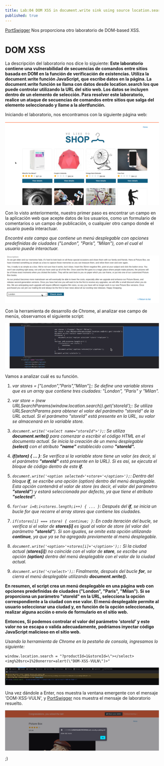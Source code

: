 ```yaml
---
title: Lab:04 DOM XSS in document.write sink using source location.search inside a select element
published: true
---
```

[PortSwigger](https://portswigger.net/web-security/cross-site-scripting/dom-based/lab-document-write-sink-inside-select-element) Nos proporciona otro laboratorio de DOM-based XSS.

# [](#header-1) DOM XSS
La descripción del laboratorio nos dice lo siguiente:
**Este laboratorio contiene una vulnerabilidad de secuencias de comandos entre sitios basada en DOM en la función de verificación de existencias.
Utiliza la document.write función JavaScript, que escribe datos en la página. La document.write función se llama con datos desde location.search los que puede controlar utilizando
la URL del sitio web.
Los datos se incluyen dentro de un elemento de selección.
Para resolver este laboratorio, realice un ataque de secuencias de comandos entre sitios que salga del elemento seleccionado y llame a la alertfunción.**

Iniciando el laboratorio, nos encontramos con la siguiente página web:

![](/images/images_XSS04/images1.png)

Con lo visto anteriormente, nuestro primer paso es encontrar un campo en la aplicación web que acepte datos de los usuarios, como un formulario de comentarios o un campo de publicación,
o cualquier otro campo donde el usuario pueda interactuar.

_Encontré este campo que contiene un menú desplegable con opciones predefinidas de ciudades ("London", "Paris", "Milan"), con el cual el usuario puede interactuar._

![](/images/images_XSS04/images2.png)

Con la herramienta de desarrollo de Chrome, al analizar ese campo de menús, observamos el siguiente script:

![](/images/images_XSS04/images3.png)

Vamos a analizar cuál es su función.

1. _var stores = ["London","Paris","Milan"];: Se define una variable stores que es un array que contiene tres ciudades: "London", "Paris" y "Milan"._

2. _var store = (new URLSearchParams(window.location.search)).get('storeId');: Se utiliza URLSearchParams para obtener el valor del parámetro "storeId" de la URL actual.
Si el parámetro "storeId" está presente en la URL, su valor se almacenará en la variable store._

3. _`document.write('<select name="storeId">');`: Se utiliza **document.write()** para comenzar a escribir el código HTML en el documento actual.
Se inicia la creación de un menú desplegable **(select)** con el atributo **"name"** establecido como **"storeId".**_

4. _**if(store) { ... }**: Se verifica si la variable store tiene un valor (es decir, si el parámetro **"storeId"** está presente en la URL).
Si es así, se ejecuta el bloque de código dentro de este **if.**_

5. _`document.write('<option selected>'+store+'</option>');`: Dentro del bloque **if**, se escribe una opción (option) dentro del menú desplegable. Esta opción contendrá
el valor de store (es decir, el valor del parámetro **"storeId"**) y estará seleccionada por defecto, ya que tiene el atributo **"selected".**_

6. _`for(var i=0;i<stores.length;i++) { ... }`: Después del **if**, se inicia un bucle for que recorre el array stores que contiene las ciudades._

7. _`if(stores[i] === store) { continue; }`: En cada iteración del bucle, se verifica si el valor de **stores[i]** es igual al valor de store (el valor del parámetro **"storeId"**).
Si son iguales, se omite esta opción utilizando **continue**, ya que ya se ha agregado previamente al menú desplegable._

8. _`document.write('<option>'+stores[i]+'</option>');:` Si la ciudad actual (**stores[i]**) no coincide con el valor de **store**, se escribe una opción **(option)** dentro del
menú desplegable con el valor de la ciudad actual._

9. _`document.write('</select>');`: Finalmente, después del bucle **for**, se cierra el menú desplegable utilizando **document.write().**_

**En resumen, el script crea un menú desplegable en una página web con opciones predefinidas de ciudades ("London", "Paris", "Milan"). Si se proporciona un parámetro "storeId" en la URL,
selecciona la opción correspondiente a la ciudad con ese valor. El menú desplegable permite al usuario seleccionar una ciudad y, en función de la opción seleccionada, realizar
alguna acción o envío de formulario en el sitio web.**

**Entonces, Si podemos controlar el valor del parámetro _'storeId'_ y este valor no se escapa o valida adecuadamente, podríamos inyectar código JavaScript malicioso en el sitio web.**

_Usando la herramienta de Chrome en la pestaña de consola, ingresamos lo siguiente:_
```
window.location.search = "?productId=1&storeId=\"></select><img%20src=1%20onerror=alert(\"DOM-XSS-VULN\")>"
```
![](/images/images_XSS04/images4.png)

Una vez dándole a Enter, nos muestra la ventana emergente con el mensaje 'DOM-XSS-VULN', y [PortSwigger](https://portswigger.net/) nos muestra el mensaje de laboratorio resuelto.

![](/images/images_XSS04/images5.png)

;)
